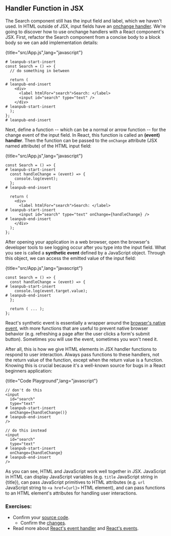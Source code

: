 ## Handler Function in JSX

The Search component still has the input field and label, which we haven't used. In HTML outside of JSX, input fields have an [onchange handler](https://developer.mozilla.org/en-US/docs/Web/API/GlobalEventHandlers/onchange). We're going to discover how to use onchange handlers with a React component's JSX. First, refactor the Search component from a concise body to a block body so we can add implementation details:

{title="src/App.js",lang="javascript"}
~~~~~~~
# leanpub-start-insert
const Search = () => {
  // do something in between

  return (
# leanpub-end-insert
    <div>
      <label htmlFor="search">Search: </label>
      <input id="search" type="text" />
    </div>
# leanpub-start-insert
  );
};
# leanpub-end-insert
~~~~~~~

Next, define a function -- which can be a normal or arrow function -- for the change event of the input field. In React, this function is called an **(event) handler**. Then the function can be passed to the `onChange` attribute (JSX named attribute) of the HTML input field:

{title="src/App.js",lang="javascript"}
~~~~~~~
const Search = () => {
# leanpub-start-insert
  const handleChange = (event) => {
    console.log(event);
  };
# leanpub-end-insert

  return (
    <div>
      <label htmlFor="search">Search: </label>
# leanpub-start-insert
      <input id="search" type="text" onChange={handleChange} />
# leanpub-end-insert
    </div>
  );
};
~~~~~~~

After opening your application in a web browser, open the browser's developer tools to see logging occur after you type into the input field. What you see is called a **synthetic event** defined by a JavaScript object. Through this object, we can access the emitted value of the input field:

{title="src/App.js",lang="javascript"}
~~~~~~~
const Search = () => {
  const handleChange = (event) => {
# leanpub-start-insert
    console.log(event.target.value);
# leanpub-end-insert
  };

  return ( ... );
};
~~~~~~~

React's synthetic event is essentially a wrapper around the [browser's native event](https://developer.mozilla.org/en-US/docs/Web/Events), with more functions that are useful to prevent native browser behavior (e.g. refreshing a page after the user clicks a form's submit button). Sometimes you will use the event, sometimes you won't need it.

After all, this is how we give HTML elements in JSX handler functions to respond to user interaction. Always pass functions to these handlers, not the return value of the function, except when the return value is a function. Knowing this is crucial because it's a well-known source for bugs in a React beginners application:

{title="Code Playground",lang="javascript"}
~~~~~~~
// don't do this
<input
  id="search"
  type="text"
# leanpub-start-insert
  onChange={handleChange()}
# leanpub-end-insert
/>

// do this instead
<input
  id="search"
  type="text"
# leanpub-start-insert
  onChange={handleChange}
# leanpub-end-insert
/>
~~~~~~~

As you can see, HTML and JavaScript work well together in JSX. JavaScript in HTML can display JavaScript variables (e.g. `title` JavaScript string in <span>{title}</span>), can pass JavaScript primitives to HTML attributes (e.g. `url` JavaScript string to `<a href={url}>` HTML element), and can pass functions to an HTML element's attributes for handling user interactions.

### Exercises:

* Confirm your [source code](https://codesandbox.io/s/github/the-road-to-learn-react/hacker-stories/tree/2021/Handler-Function-in-JSX).
  * Confirm the [changes](https://github.com/the-road-to-learn-react/hacker-stories/compare/2021/React-Component-Definition...2021/Handler-Function-in-JSX).
* Read more about [React's event handler](https://www.robinwieruch.de/react-event-handler) and [React's events](https://reactjs.org/docs/events.html).
